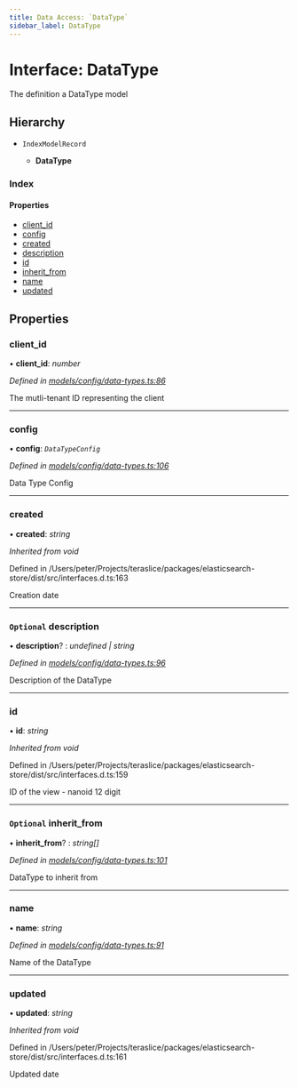 ```yaml
---
title: Data Access: `DataType`
sidebar_label: DataType
---
```


# Interface: DataType

The definition a DataType model

## Hierarchy

* `IndexModelRecord`

  * **DataType**

### Index

#### Properties

* [client_id](datatype.md#client_id)
* [config](datatype.md#config)
* [created](datatype.md#created)
* [description](datatype.md#optional-description)
* [id](datatype.md#id)
* [inherit_from](datatype.md#optional-inherit_from)
* [name](datatype.md#name)
* [updated](datatype.md#updated)

## Properties

###  client_id

• **client_id**: *number*

*Defined in [models/config/data-types.ts:86](https://github.com/terascope/teraslice/blob/9dc0f8b8/packages/data-access/src/models/config/data-types.ts#L86)*

The mutli-tenant ID representing the client

___

###  config

• **config**: *`DataTypeConfig`*

*Defined in [models/config/data-types.ts:106](https://github.com/terascope/teraslice/blob/9dc0f8b8/packages/data-access/src/models/config/data-types.ts#L106)*

Data Type Config

___

###  created

• **created**: *string*

*Inherited from void*

Defined in /Users/peter/Projects/teraslice/packages/elasticsearch-store/dist/src/interfaces.d.ts:163

Creation date

___

### `Optional` description

• **description**? : *undefined | string*

*Defined in [models/config/data-types.ts:96](https://github.com/terascope/teraslice/blob/9dc0f8b8/packages/data-access/src/models/config/data-types.ts#L96)*

Description of the DataType

___

###  id

• **id**: *string*

*Inherited from void*

Defined in /Users/peter/Projects/teraslice/packages/elasticsearch-store/dist/src/interfaces.d.ts:159

ID of the view - nanoid 12 digit

___

### `Optional` inherit_from

• **inherit_from**? : *string[]*

*Defined in [models/config/data-types.ts:101](https://github.com/terascope/teraslice/blob/9dc0f8b8/packages/data-access/src/models/config/data-types.ts#L101)*

DataType to inherit from

___

###  name

• **name**: *string*

*Defined in [models/config/data-types.ts:91](https://github.com/terascope/teraslice/blob/9dc0f8b8/packages/data-access/src/models/config/data-types.ts#L91)*

Name of the DataType

___

###  updated

• **updated**: *string*

*Inherited from void*

Defined in /Users/peter/Projects/teraslice/packages/elasticsearch-store/dist/src/interfaces.d.ts:161

Updated date

